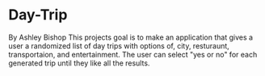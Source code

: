 # Day-Trip
By Ashley Bishop
This projects goal is to make an application that gives a user a randomized list of day trips with options of, city, resturaunt, transportaion, and entertainment. The user can select "yes or no" for each generated trip until they like all the results.
